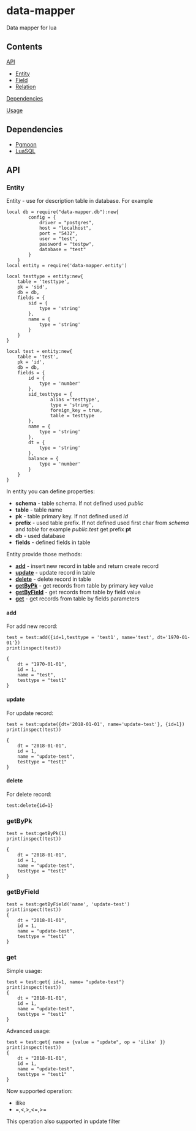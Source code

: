# data-mapper

Data mapper for lua

## Contents

[API](#api)
+ [Entity](#entity)
+ [Field](#field)
+ [Relation](#relation)

[Dependencies](#dependencies)

[Usage](#usage)

## Dependencies

 - [Pgmoon](https://github.com/leafo/pgmoon "Pgmoon github")
 - [LuaSQL](https://keplerproject.github.io/luasql/index.html "LuaSQL home page")
 
## API

### Entity

Entity - use for description table in database. For example

	local db = require("data-mapper.db"):new{
			config = {
				driver = "postgres",
				host = "localhost",
				port = "5432",
				user = "test",
				password = "testpw",
				database = "test"
			}
		}
    local entity = require('data-mapper.entity')

	local testtype = entity:new{
		table = 'testtype',
		pk = 'sid',
		db = db,
		fields = {
			sid = {
				type = 'string'
			},
			name = {
				type = 'string'
			}
		}
	}

	local test = entity:new{
		table = 'test',
		pk = 'id',
		db = db,
		fields = {
			id = {
				type = 'number'
            },
			sid_testtype = {
                    alias ='testtype',
                    type = 'string',
                    foreign_key = true,
                    table = testtype
            },
            name = {
				type = 'string'
			},
			dt = {
				type = 'string'
            },
            balance = {
				type = 'number'
            }
        }
    }

In entity you can define properties:

 - **schema** - table schema. If not defined used *public*
 - **table** - table name 
 - **pk** - table primary key. If not defined used *id*
 - **prefix** - used table prefix. If not defined used first char from *schema* and *table* for example
    *public.test* get prefix **pt**  
 - **db** - used database 
 - **fields** - defined fields in table
 
 Entity provide those methods:
 
  - [**add**](#add) - insert new record in table and return create record
  - [**update**](#update) - update record in table
  - [**delete**](#delete) - delete record in table
  - [**getByPk**](#getByPk) - get records from table by primary key value
  - [**getByField**](#getByField) - get records from table by field value 
  - [**get**](#get) - get records from table by fields parameters

#### add 
For add new record:

	test = test:add({id=1,testtype = 'test1', name='test', dt='1970-01-01'})
	print(inspect(test))
	
	{
        dt = "1970-01-01",
        id = 1,
        name = "test",
        testtype = "test1"
	}

#### update
For update record:

	test = test:update({dt='2018-01-01', name='update-test'}, {id=1})
	print(inspect(test))
	
	{
        dt = "2018-01-01",
        id = 1,
        name = "update-test",
        testtype = "test1"
	}

#### delete 
For delete record:

	test:delete{id=1}
	
### getByPk

	test = test:getByPk(1)
	print(inspect(test))
	
	{
		dt = "2018-01-01",
        id = 1,
        name = "update-test",
        testtype = "test1"
    }

### getByField

	test = test:getByField('name', 'update-test')
	print(inspect(test))
	{
		dt = "2018-01-01",
        id = 1,
        name = "update-test",
        testtype = "test1"
    }

### get

Simple usage:

	test = test:get{ id=1, name= "update-test"}
	print(inspect(test))
	{
		dt = "2018-01-01",
        id = 1,
        name = "update-test",
        testtype = "test1"
    }
	
Advanced usage:

	test = test:get{ name = {value = "update", op = 'ilike' }}
	print(inspect(test))
	{
		dt = "2018-01-01",
        id = 1,
        name = "update-test",
        testtype = "test1"
	}
	
Now supported operation:
 * ilike
 * =,<,>,<=,>=
 
This operation also supported in update filter


  